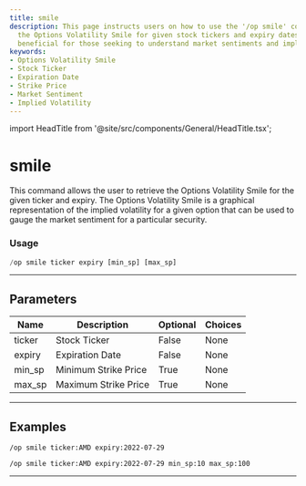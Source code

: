 ```yaml
---
title: smile
description: This page instructs users on how to use the '/op smile' command to retrieve
  the Options Volatility Smile for given stock tickers and expiry dates. It is especially
  beneficial for those seeking to understand market sentiments and implied volatility.
keywords:
- Options Volatility Smile
- Stock Ticker
- Expiration Date
- Strike Price
- Market Sentiment
- Implied Volatility
---
```


import HeadTitle from '@site/src/components/General/HeadTitle.tsx';

<HeadTitle title="smile - Options - Discord - Reference | OpenBB Bot Docs" />

# smile

This command allows the user to retrieve the Options Volatility Smile for the given ticker and expiry. The Options Volatility Smile is a graphical representation of the implied volatility for a given option that can be used to gauge the market sentiment for a particular security.

### Usage

```python wordwrap
/op smile ticker expiry [min_sp] [max_sp]
```

---

## Parameters

| Name | Description | Optional | Choices |
| ---- | ----------- | -------- | ------- |
| ticker | Stock Ticker | False | None |
| expiry | Expiration Date | False | None |
| min_sp | Minimum Strike Price | True | None |
| max_sp | Maximum Strike Price | True | None |


---

## Examples

```
/op smile ticker:AMD expiry:2022-07-29
```

```
/op smile ticker:AMD expiry:2022-07-29 min_sp:10 max_sp:100
```

---
